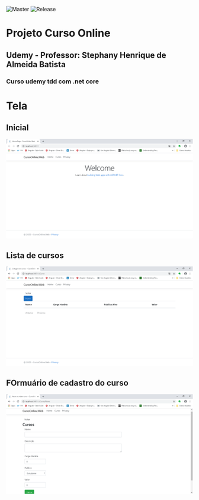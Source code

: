 ![Master](https://travis-ci.com/phillrog/udemy-dot-net-core-tdd.svg?branch=master) ![Release](https://travis-ci.com/phillrog/udemy-dot-net-core-tdd.svg?branch=release)

# Projeto Curso Online

## Udemy - Professor: Stephany Henrique de Almeida Batista
### Curso udemy tdd com .net core

# Tela

## Inicial

![](https://github.com/phillrog/udemy-dot-net-core-tdd/blob/aula-22/img/tela_principal.png)

## Lista de cursos

![](https://github.com/phillrog/udemy-dot-net-core-tdd/blob/aula-22/img/cadastrar_curso.png)

## FOrmuário de cadastro do curso

![](https://github.com/phillrog/udemy-dot-net-core-tdd/blob/aula-22/img/cadastrar_curso_formulario.png)
